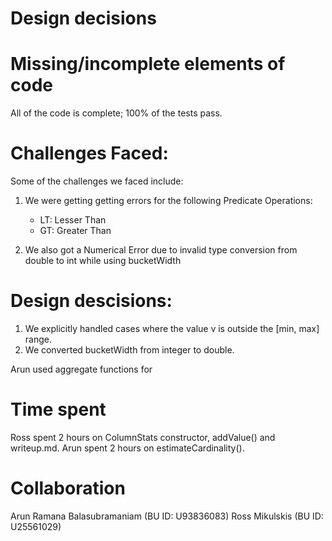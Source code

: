 # Design decisions

# Missing/incomplete elements of code
All of the code is complete; 100% of the tests pass.

# Challenges Faced:

Some of the challenges we faced include:

1) We were getting getting errors for the following Predicate Operations:
   - LT: Lesser Than
   - GT: Greater Than

2) We also got a Numerical Error due to invalid type conversion from double to int while using bucketWidth

# Design descisions:
1. We explicitly handled cases where the value v is outside the [min, max] range.
2. We converted bucketWidth from integer to double.

Arun used aggregate functions for 
# Time spent
Ross spent 2 hours on ColumnStats constructor, addValue() and writeup.md.
Arun spent 2 hours on estimateCardinality().

# Collaboration
Arun Ramana Balasubramaniam (BU ID: U93836083)
Ross Mikulskis (BU ID: U25561029)
